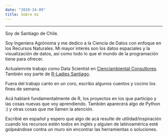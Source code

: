 ```yaml
---
date: "2019-24-09"
title: Sobre mí
---
```


-----

Soy de Santiago de Chile.

Soy Ingeniera Agrónoma y me dedico a la Ciencia de Datos con enfoque en los Recursos Naturales. Mi mayor interés son los datos espaciales y la visualización de datos, así como todo lo que el mundo de la programación tiene para ofrecer.

Actualemnte trabajo como Data Scientist en [Cienciambiental Consultores](http://www.cienciambiental.cl/). También soy parte de [R-Ladies Santiago](https://twitter.com/rladiessantiago).

Fuera del trabajo canto en un coro, escribo algunos cuentos y cocino los fines de semana.

Acá hablaré fundamentalmente de R, los proyectos en los que participo y las cosas nuevas que voy aprendiendo. También aparecerá algo de Python :) y otras cosas que me llamen la atención.

Escribié en español y espero que algo de acá resulte de utilidad/inspiración cuando los recursos estén todos en inglés y alguien de latinoamérica esté golpeándose contra un muro sin encontrar las herramientas o soluciones.

